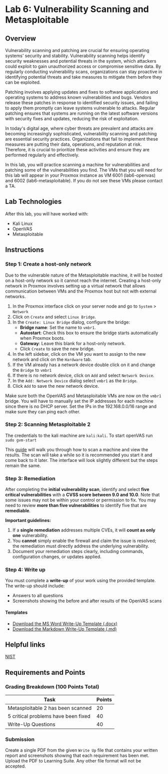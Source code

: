 # Lab 6: Vulnerability Scanning and Metasploitable

## Overview

Vulnerability scanning and patching are crucial for ensuring operating systems' security and stability. Vulnerability scanning helps identify security weaknesses and potential threats in the system, which attackers could exploit to gain unauthorized access or compromise sensitive data. By regularly conducting vulnerability scans, organizations can stay proactive in identifying potential threats and take measures to mitigate them before they can be exploited.

Patching involves applying updates and fixes to software applications and operating systems to address known vulnerabilities and bugs. Vendors release these patches in response to identified security issues, and failing to apply them promptly can leave systems vulnerable to attacks. Regular patching ensures that systems are running on the latest software versions with security fixes and updates, reducing the risk of exploitation.

In today's digital age, where cyber threats are prevalent and attacks are becoming increasingly sophisticated, vulnerability scanning and patching are essential security practices. Organizations that fail to implement these measures are putting their data, operations, and reputation at risk. Therefore, it is crucial to prioritize these activities and ensure they are performed regularly and effectively.

In this lab, you will practice scanning a machine for vulnerabilities and patching some of the vulnerabilities you find. The VMs that you will need for this lab will appear in your Proxmox instance as VM 6001 (lab6-openvas) and 6002 (lab6-metasploitable). If you do not see these VMs please contact a TA.

## Lab Technologies

After this lab, you will have worked with:

- Kali Linux
- OpenVAS
- Metasploitable

## Instructions

### Step 1: Create a host-only network

Due to the vulnerable nature of the Metasploitable machine, it will be hosted on a host-only network so it cannot reach the internet. Creating a host-only network in Proxmox involves setting up a virtual network that allows communication between VMs and the Proxmox host but not with external networks. 

1. In the Proxmox interface click on your server node and go to `System` > `Network`
1. Click on `Create` and select `Linux Bridge`.
1. In the `Create: Linux Bridge` dialog, configure the bridge:
    - **Bridge name**: Set the name to `vmbr1`.
    - **Autostart**: Check this box to ensure the bridge starts automatically when Proxmox boots.
    - **Gateway**: Leave this blank for a host-only network.
    - Click `Create` to save the new bridge.
1. In the left sidebar, click on the VM you want to assign to the new network and click on the `Hardware` tab.
1. If the VM already has a network device double click on it and change the `Bridge` to `vmbr1`
1. If there is no network device, click on `Add` and select `Network Device`.
1. In the `Add: Network Device` dialog select `vmbr1` as the `Bridge`.
1. Click `Add` to save the new network device.

Make sure both the OpenVAS and Metasploitable VMs are now on the `vmbr1` bridge. You will have to manually set the IP addresses for each machine since there is no DHCP server. Set the IPs in the 192.168.0.0/16 range and make sure they can ping each other. 

### Step 2: Scanning Metasploitable 2

The credentials to the kali machine are `kali:kali`. To start openVAS run `sudo gvm-start`

This [guide](https://www.hackingtutorials.org/scanning-tutorials/vulnerability-scanning-openvas-9-0-part-2/) will walk you through how to scan a machine and view the results. The scan will take a while so it is recommended you start it and come back to it later. The interface will look slightly different but the steps remain the same.

### Step 3: Remediation

After completing the **initial vulnerability scan**, identify and select **five critical vulnerabilities** with a **CVSS score between 9.0 and 10.0**. Note that some issues may not be within your control or permission to fix. You may need to review **more than five vulnerabilities** to identify five that are **remediable**.

**Important guidelines:**

1. If a **single remediation** addresses multiple CVEs, it will **count as only one** vulnerability.
1. You **cannot** simply enable the firewall and claim the issue is resolved; the remediation must directly address the underlying vulnerability.
1. Document your remediation steps clearly, including commands, configuration changes, or updates applied.

### Step 4: Write up

You must complete a **write-up** of your work using the provided template. The write-up should include:

- Answers to all questions
- Screenshots showing the before and after results of the OpenVAS scans

#### Templates

- <a href="lab-6-writeup-template.docx" download>Download the MS Word Write-Up Template (.docx)</a>
- <a href="lab-6-writeup-template.md" download>Download the Markdown Write-Up Template (.md)</a>

## Helpful links  

[NIST](https://nvd.nist.gov/vuln/search)

## Requirements and Points

### Grading Breakdown (100 Points Total)

| **Task**                             | **Points** |
| ------------------------------------ | ---------- |
| Metasploitable 2 has been scanned    | 20         |
| 5 critical problems have been fixed  | 40         |
| Write-Up Questions                   | 40         |             

### Submission
Create a single PDF from the given `Write Up` file that contains your written report and screenshots showing that each requirement has been met. Upload the PDF to Learning Suite. Any other file format will not be accepted.

